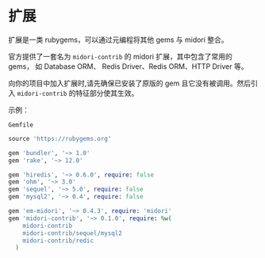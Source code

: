 # 扩展

扩展是一类 rubygems，可以通过元编程将其他 gems 与 midori 整合。

官方提供了一套名为 `midori-contrib` 的 midori 扩展，其中包含了常用的 gems， 如  Database ORM、 Redis Driver、Redis ORM、HTTP Driver 等。

向你的项目中加入扩展时,请先确保已安装了原版的 gem 且它没有被调用。然后引入 `midori-contrib` 的特征部分使其生效。

示例：

`Gemfile`

```ruby
source 'https://rubygems.org'

gem 'bundler', '~> 1.0'
gem 'rake', '~> 12.0'

gem 'hiredis', '~> 0.6.0', require: false
gem 'ohm', '~> 3.0'
gem 'sequel', '~> 5.0', require: false
gem 'mysql2', '~> 0.4', require: false

gem 'em-midori', '~> 0.4.3', require: 'midori'
gem 'midori-contrib', '~> 0.1.0', require: %w(
    midori-contrib
    midori-contrib/sequel/mysql2
    midori-contrib/redic
  )
```
